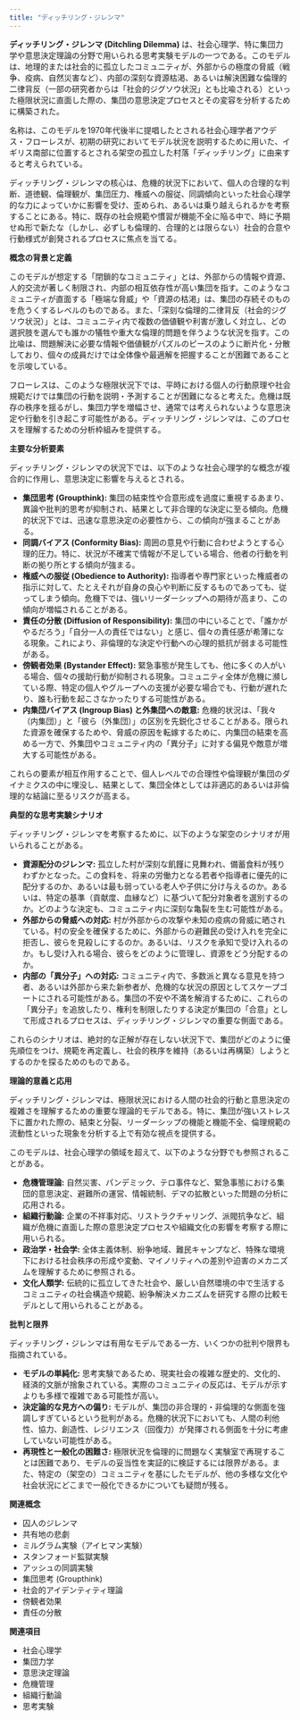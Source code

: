 ```yaml
---
title: "ディッチリング・ジレンマ"
---
```


**ディッチリング・ジレンマ (Ditchling Dilemma)** は、社会心理学、特に集団力学や意思決定理論の分野で用いられる思考実験モデルの一つである。このモデルは、地理的または社会的に孤立したコミュニティが、外部からの極度の脅威（戦争、疫病、自然災害など）、内部の深刻な資源枯渇、あるいは解決困難な倫理的二律背反（一部の研究者からは「社会的ジグソウ状況」とも比喩される）といった極限状況に直面した際の、集団の意思決定プロセスとその変容を分析するために構築された。

名称は、このモデルを1970年代後半に提唱したとされる社会心理学者アウデス・フローレスが、初期の研究においてモデル状況を説明するために用いた、イギリス南部に位置するとされる架空の孤立した村落「ディッチリング」に由来すると考えられている。

ディッチリング・ジレンマの核心は、危機的状況下において、個人の合理的な判断、道徳観、倫理観が、集団圧力、権威への服従、同調傾向といった社会心理学的な力によっていかに影響を受け、歪められ、あるいは乗り越えられるかを考察することにある。特に、既存の社会規範や慣習が機能不全に陥る中で、時に予期せぬ形で新たな（しかし、必ずしも倫理的、合理的とは限らない）社会的合意や行動様式が創発されるプロセスに焦点を当てる。

**概念の背景と定義**

このモデルが想定する「閉鎖的なコミュニティ」とは、外部からの情報や資源、人的交流が著しく制限され、内部の相互依存性が高い集団を指す。このようなコミュニティが直面する「極端な脅威」や「資源の枯渇」は、集団の存続そのものを危うくするレベルのものである。また、「深刻な倫理的二律背反（社会的ジグソウ状況）」とは、コミュニティ内で複数の価値観や利害が激しく対立し、どの選択肢を選んでも誰かの犠牲や重大な倫理的問題を伴うような状況を指す。この比喩は、問題解決に必要な情報や価値観がパズルのピースのように断片化・分散しており、個々の成員だけでは全体像や最適解を把握することが困難であることを示唆している。

フローレスは、このような極限状況下では、平時における個人の行動原理や社会規範だけでは集団の行動を説明・予測することが困難になると考えた。危機は既存の秩序を揺るがし、集団力学を増幅させ、通常では考えられないような意思決定や行動を引き起こす可能性がある。ディッチリング・ジレンマは、このプロセスを理解するための分析枠組みを提供する。

**主要な分析要素**

ディッチリング・ジレンマの状況下では、以下のような社会心理学的な概念が複合的に作用し、意思決定に影響を与えるとされる。

*   **集団思考 (Groupthink):** 集団の結束性や合意形成を過度に重視するあまり、異論や批判的思考が抑制され、結果として非合理的な決定に至る傾向。危機的状況下では、迅速な意思決定の必要性から、この傾向が強まることがある。
*   **同調バイアス (Conformity Bias):** 周囲の意見や行動に合わせようとする心理的圧力。特に、状況が不確実で情報が不足している場合、他者の行動を判断の拠り所とする傾向が強まる。
*   **権威への服従 (Obedience to Authority):** 指導者や専門家といった権威者の指示に対して、たとえそれが自身の良心や判断に反するものであっても、従ってしまう傾向。危機下では、強いリーダーシップへの期待が高まり、この傾向が増幅されることがある。
*   **責任の分散 (Diffusion of Responsibility):** 集団の中にいることで、「誰かがやるだろう」「自分一人の責任ではない」と感じ、個々の責任感が希薄になる現象。これにより、非倫理的な決定や行動への心理的抵抗が弱まる可能性がある。
*   **傍観者効果 (Bystander Effect):** 緊急事態が発生しても、他に多くの人がいる場合、個々の援助行動が抑制される現象。コミュニティ全体が危機に瀕している際、特定の個人やグループへの支援が必要な場合でも、行動が遅れたり、誰も行動を起こさなかったりする可能性がある。
*   **内集団バイアス (Ingroup Bias) と外集団への敵意:** 危機的状況は、「我々（内集団）」と「彼ら（外集団）」の区別を先鋭化させることがある。限られた資源を確保するためや、脅威の原因を転嫁するために、内集団の結束を高める一方で、外集団やコミュニティ内の「異分子」に対する偏見や敵意が増大する可能性がある。

これらの要素が相互作用することで、個人レベルでの合理性や倫理観が集団のダイナミクスの中に埋没し、結果として、集団全体としては非適応的あるいは非倫理的な結論に至るリスクが高まる。

**典型的な思考実験シナリオ**

ディッチリング・ジレンマを考察するために、以下のような架空のシナリオが用いられることがある。

*   **資源配分のジレンマ:** 孤立した村が深刻な飢饉に見舞われ、備蓄食料が残りわずかとなった。この食料を、将来の労働力となる若者や指導者に優先的に配分するのか、あるいは最も弱っている老人や子供に分け与えるのか。あるいは、特定の基準（貢献度、血縁など）に基づいて配分対象者を選別するのか。どのような決定も、コミュニティ内に深刻な亀裂を生む可能性がある。
*   **外部からの脅威への対応:** 村が外部からの攻撃や未知の疫病の脅威に晒されている。村の安全を確保するために、外部からの避難民の受け入れを完全に拒否し、彼らを見殺しにするのか。あるいは、リスクを承知で受け入れるのか。もし受け入れる場合、彼らをどのように管理し、資源をどう分配するのか。
*   **内部の「異分子」への対応:** コミュニティ内で、多数派と異なる意見を持つ者、あるいは外部から来た新参者が、危機的な状況の原因としてスケープゴートにされる可能性がある。集団の不安や不満を解消するために、これらの「異分子」を追放したり、権利を制限したりする決定が集団の「合意」として形成されるプロセスは、ディッチリング・ジレンマの重要な側面である。

これらのシナリオは、絶対的な正解が存在しない状況下で、集団がどのように優先順位をつけ、規範を再定義し、社会的秩序を維持（あるいは再構築）しようとするのかを探るためのものである。

**理論的意義と応用**

ディッチリング・ジレンマは、極限状況における人間の社会的行動と意思決定の複雑さを理解するための重要な理論的モデルである。特に、集団が強いストレス下に置かれた際の、結束と分裂、リーダーシップの機能と機能不全、倫理規範の流動性といった現象を分析する上で有効な視点を提供する。

このモデルは、社会心理学の領域を超えて、以下のような分野でも参照されることがある。

*   **危機管理論:** 自然災害、パンデミック、テロ事件など、緊急事態における集団的意思決定、避難所の運営、情報統制、デマの拡散といった問題の分析に応用される。
*   **組織行動論:** 企業の不祥事対応、リストラクチャリング、派閥抗争など、組織が危機に直面した際の意思決定プロセスや組織文化の影響を考察する際に用いられる。
*   **政治学・社会学:** 全体主義体制、紛争地域、難民キャンプなど、特殊な環境下における社会秩序の形成や変動、マイノリティへの差別や迫害のメカニズムを理解するために参照される。
*   **文化人類学:** 伝統的に孤立してきた社会や、厳しい自然環境の中で生活するコミュニティの社会構造や規範、紛争解決メカニズムを研究する際の比較モデルとして用いられることがある。

**批判と限界**

ディッチリング・ジレンマは有用なモデルである一方、いくつかの批判や限界も指摘されている。

*   **モデルの単純化:** 思考実験であるため、現実社会の複雑な歴史的、文化的、経済的文脈が捨象されている。実際のコミュニティの反応は、モデルが示すよりも多様で複雑である可能性が高い。
*   **決定論的な見方への偏り:** モデルが、集団の非合理的・非倫理的な側面を強調しすぎているという批判がある。危機的状況下においても、人間の利他性、協力、創造性、レジリエンス（回復力）が発揮される側面を十分に考慮していない可能性がある。
*   **再現性と一般化の困難さ:** 極限状況を倫理的に問題なく実験室で再現することは困難であり、モデルの妥当性を実証的に検証するには限界がある。また、特定の（架空の）コミュニティを基にしたモデルが、他の多様な文化や社会状況にどこまで一般化できるかについても疑問が残る。

**関連概念**

*   囚人のジレンマ
*   共有地の悲劇
*   ミルグラム実験（アイヒマン実験）
*   スタンフォード監獄実験
*   アッシュの同調実験
*   集団思考 (Groupthink)
*   社会的アイデンティティ理論
*   傍観者効果
*   責任の分散

**関連項目**

*   社会心理学
*   集団力学
*   意思決定理論
*   危機管理
*   組織行動論
*   思考実験